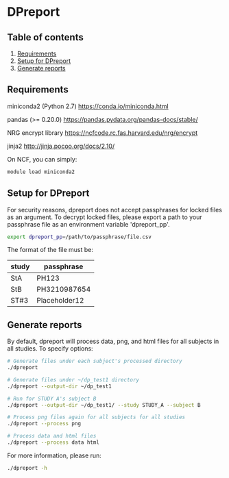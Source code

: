 DPreport
=========

## Table of contents
1. [Requirements](#requirements)
2. [Setup for DPreport](#setup-for-dpreport)
3. [Generate reports](#generate-reports)

## Requirements
miniconda2 (Python 2.7)
https://conda.io/miniconda.html

pandas (>= 0.20.0)
https://pandas.pydata.org/pandas-docs/stable/

NRG encrypt library
https://ncfcode.rc.fas.harvard.edu/nrg/encrypt

jinja2
http://jinja.pocoo.org/docs/2.10/

On NCF, you can simply:
```bash
module load miniconda2
```

## Setup for DPreport
For security reasons, dpreport does not accept passphrases for locked files as an argument.
To decrypt locked files, please export a path to your passphrase file as an environment variable 'dpreport_pp'.

```bash
export dpreport_pp=/path/to/passphrase/file.csv
```

The format of the file must be:

| study         | passphrase         |
|---------------|--------------------|
| StA           | PH123              |
| StB           | PH3210987654       |
| ST#3          | Placeholder12      |


## Generate reports
By default, dpreport will process data, png, and html files for all subjects in all studies.
To specify options:

```bash
# Generate files under each subject's processed directory
./dpreport 

# Generate files under ~/dp_test1 directory
./dpreport --output-dir ~/dp_test1

# Run for STUDY A's subject B
./dpreport --output-dir ~/dp_test1/ --study STUDY_A --subject B

# Process png files again for all subjects for all studies
./dpreport --process png

# Process data and html files
./dpreport --process data html
```


For more information, please run:
```bash
./dpreport -h
```


